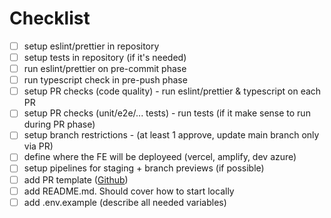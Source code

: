 # Checklist 

- [ ] setup eslint/prettier in repository
- [ ] setup tests in repository (if it's needed)
- [ ] run eslint/prettier on pre-commit phase
- [ ] run typescript check in pre-push phase
- [ ] setup PR checks (code quality) - run eslint/prettier & typescript on each PR
- [ ] setup PR checks (unit/e2e/... tests) - run tests (if it make sense to run during PR phase)
- [ ] setup branch restrictions - (at least 1 approve, update main branch only via PR)
- [ ] define where the FE will be deployeed (vercel, amplify, dev azure)
- [ ] setup pipelines for staging + branch previews (if possible)
- [ ] add PR template ([Github](https://raw.githubusercontent.com/Ilya-Valasiuk/handbook/main/.github/pull_request_template.md))
- [ ] add README.md. Should cover how to start locally
- [ ] add .env.example (describe all needed variables)
